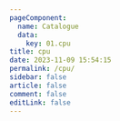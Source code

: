```yaml
---
pageComponent:
  name: Catalogue
  data:
    key: 01.cpu
title: cpu
date: 2023-11-09 15:54:15
permalink: /cpu/
sidebar: false
article: false
comment: false
editLink: false
---
```

